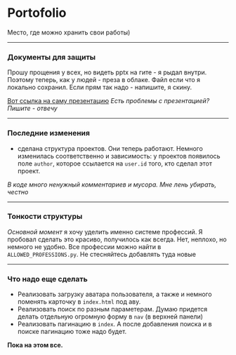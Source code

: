 # Portofolio

Место, где можно хранить свои работы)

---

### Документы для защиты

Прошу прощения у всех, но видеть pptx на гите - я рыдал внутри. Поэтому теперь, как у людей - преза в облаке. Файл если что я локально сохранил. Если прям так надо - напишите, я скину.

[Вот ссылка на саму презентацию](https://docs.google.com/presentation/d/1fbkG4UwlpwnGeJ0EwH6XjAQWyV80qXsMScw7rMmW624/edit?usp=sharing)
_Есть проблемы с презентацией? Пишите - отвечу_

---

### Последние изменения

- сделана структура проектов. Они теперь работают. Немного изменилась соответственно и зависимость: у проектов появилось поле `author`, которое ссылается на `user.id` того, кто сделал этот проект.

_В коде много ненужный комментариев и мусора. Мне лень убирать, честно_

---

### Тонкости структуры

_Основной момент_ я хочу уделить именно системе профессий. Я пробовал сделать это красиво, получилось как всегда.
Нет, неплохо, но немного не удобно. Все профессии можно найти в `ALLOWED_PROFESSIONS.py`. Не стесняйтесь добавлять туда
новые

---

### Что надо еще сделать

- Реализовать загрузку аватара пользователя, а также и немного поменять карточку в `index.html` под аву.
- Реализовать поиск по разным параметерам. Думаю придется делать отдельную огромную форму в `nav` (в верхней панели)
- Реализовать пагинацию в `index`. А после добавления поиска и в поиске пагинацию тоже надо будет.

**Пока на этом все.**

